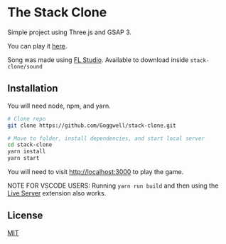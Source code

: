 # The Stack Clone

Simple project using Three.js and GSAP 3.

You can play it [here](https://stackclone-bfbc3.web.app).

Song was made using [FL Studio](https://www.image-line.com). Available to download inside ```stack-clone/sound```

## Installation

You will need node, npm, and yarn.

```bash
# Clone repo
git clone https://github.com/Goggwell/stack-clone.git

# Move to folder, install dependencies, and start local server
cd stack-clone
yarn install
yarn start
```

You will need to visit [http://localhost:3000](http://localhost:3000) to play the game.

NOTE FOR VSCODE USERS: Running ```yarn run build``` and then using the [Live Server](https://marketplace.visualstudio.com/items?itemName=ritwickdey.LiveServer) extension also works.

## License
[MIT](https://choosealicense.com/licenses/mit/)
